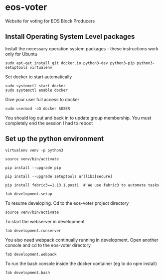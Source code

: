 # eos-voter
Website for voting for EOS Block Producers

## Install Operating System Level packages

Install the necessary operation system packages - these instructions work only for Ubuntu

```
sudo apt-get install git docker.io python3-dev python3-pip python3-setuptools virtualenv
```

Set docker to start automatically

```
sudo systemctl start docker
sudo systemctl enable docker
```

Give your user full access to docker

```
sudo usermod -aG docker $USER
```

You should log out and back in to update group membership. You must completely end the session I had to reboot

## Set up the python environment

```
virtualenv venv -p python3 

source venv/bin/activate

pip install --upgrade pip 

pip install --upgrade setuptools urllib3[secure]

pip install fabric3==1.13.1.post1  # We use fabric3 to automate tasks

fab development.setup
```

To resume developing. Cd to the eos-voter project directory
```
source venv/bin/activate
```

To start the webserver in development

```
fab development.runserver
```

You also need webpack continually running in development. Open another console and cd to the eos-voter directory

```
fab development.webpack
```

To run the bash console inside the docker container (eg to do npm install)
```
fab development.bash
```


